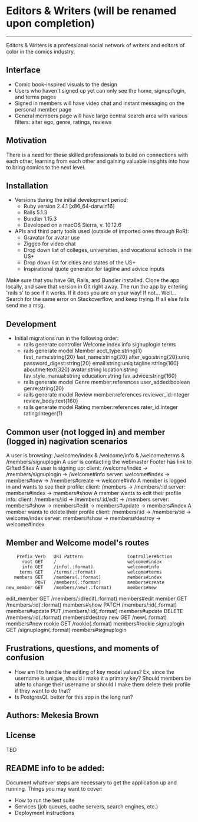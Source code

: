 # Editors & Writers (will be renamed upon completion)
***
Editors & Writers is a professional social network of writers and editors of color in the comics industry. 

## Interface
* Comic book-inspired visuals to the design
* Users who haven't signed up yet can only see the home, signup/login, and terms pages
* Signed in members will have video chat and instant messaging on the personal member page
* General members page will have large central search area with various filters: alter ego, genre, ratings, reviews

## Motivation
There is a need for these skilled professionals to build on connections with each other, learning from each other and gaining valuable insights into how to bring comics to the next level.

## Installation
* Versions during the initial development period:
  * Ruby version 2.4.1 [x86_64-darwin16]
  * Rails 5.1.3
  * Bundler 1.15.3
  * Developed on a macOS Sierra, v. 10.12.6
* APIs and third party tools used (outside of imported ones through RoR):
  * Gravatar for avatar use
  * Ziggeo for video chat
  * Drop down list of colleges, universities, and vocational schools in the US+
  * Drop down list for cities and states of the US+
  * Inspirational quote generator for tagline and advice inputs

Make sure that you have Git, Rails, and Bundler installed. Clone the app locally, and save that version in Git right away. The run the app by entering 'rails s' to see if it works. If it does you are on your way! If not... Well... Search for the same error on Stackoverflow, and keep trying. If all else fails send me a msg.

## Development
* Initial migrations run in the following order:
  * rails generate controller Welcome index info signuplogin terms
  * rails generate model Member acct_type:string{1} first_name:string{20} last_name:string{20} alter_ego:string{20}:uniq password_digest:string{20} email:string:uniq tagline:string{160} aboutme:text{320} avatar:string location:string fav_style_manual:string education:string fav_advice:string{160}  
  * rails generate model Genre member:references user_added:boolean genre:string{20} 
  * rails generate model Review member:references reviewer_id:integer review_body:text{160}
  * rails generate model Rating member:references rater_id:integer rating:integer{1} 

## Common user (not logged in) and member (logged in) nagivation scenarios
  A user is browsing:
    /welcome/index & /welcome/info & /welcome/terms & /members/signuplogin
  A user is contacting the webmaster
    Footer has link to Gifted Sites 
  A user is signing up: 
    client: /welcome/index -> /members/signuplogin -> /welcome#info
    server: welcome#index -> members#new -> /members#create -> welcome#info
  A member is logged in and wants to see their profile:
    client: /members -> /members/:id
    server: members#index -> members#show
  A member wants to edit their profile info:
    client: /members/:id -> /members/:id/edit -> /members
    server: members#show -> members#edit -> members#update -> members#index
  A member wants to delete their profile
    client: /members/:id -> /members/:id -> welcome/index
    server: members#show -> members#destroy -> welcome#index

## Member and Welcome model's routes
        Prefix Verb   URI Pattern                 Controller#Action
          root GET    /                           welcome#index
          info GET    /info(.:format)             welcome#info
         terms GET    /terms(.:format)            welcome#terms
       members GET    /members(.:format)          members#index
               POST   /members(.:format)          members#create
    new_member GET    /members/new(.:format)      members#new
   edit_member GET    /members/:id/edit(.:format) members#edit
        member GET    /members/:id(.:format)      members#show
               PATCH  /members/:id(.:format)      members#update
               PUT    /members/:id(.:format)      members#update
               DELETE /members/:id(.:format)      members#destroy
           new GET    /new(.:format)              members#new
        rookie GET    /rookie(.:format)           members#rookie
   signuplogin GET    /signuplogin(.:format)      members#signuplogin


## Frustrations, questions, and moments of confusion
- How am I to handle the editing of key model values? Ex, since the username is unique, should I make it a primary key? Should members be able to change their username or should I make them delete their profile if they want to do that?
- Is PostgresQL better for this app in the long run?

## Authors: Mekesia Brown

## License
TBD

## README info to be added:
Document whatever steps are necessary to get the application up and running.
Things you may want to cover:
* How to run the test suite
* Services (job queues, cache servers, search engines, etc.)
* Deployment instructions